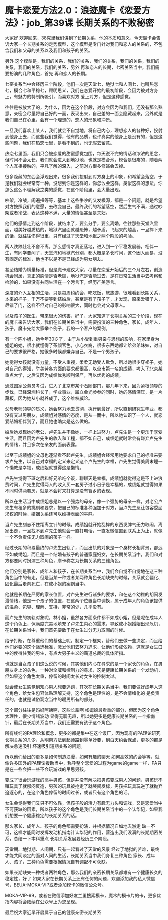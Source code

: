 # 魔卡恋爱方法2.0：浪迹魔卡《恋爱方法》：job_第39课 长期关系的不败秘密

大家好 欢迎回来，38克里我们讲到了长期关系，他的本质和意义，今天魔卡会告诉大家一个长期关系的走势模型，这个模型是专门针对我们和恋人的关系的，不包含我们和父母的关系以及我们和孩子的关系。

另外 这个模型是，我们的关系，我们的关系，我们的关系，我们的关系，我们的关系，我们的关系，我们的关系，另外 再和恋人的长期，七密关系当中，我们需要扮演的几种角色，首先 再和恋人的长期。

七密关系当中会经历三个阶段，他们一次是天堂七，地狱七和人间七，也叫热恋七，模合七和平稳七，顾明思义，我们在恋爱开始的最初阶段，会因为被对方身上，有魅力的特制所吸引，而喜欢对方 爱上对方，但是这种感觉。

往往是被放大了的，为什么，因为在这个阶段，对方会因为和我们，还没有那么熟悉，亲密会尽量将自己好的一面，表现出来，自己差的一面会隐藏起来，另外就是我们自己在心里，会有一个理想的，恋人的形象和冲景。

一旦我们喜欢上某人，我们就会不自觉地，将自己内心，理想恋人的各种好，投射到他身上去，而这些我们觉得，他有的品质，也许真实的他身上是没有的，但是这些问题，我们在热恋七里，是看不到的，也无瑕去留意。

热恋七里面，我们只会被恋爱的甜蜜感觉包围，每天说不完的情话和浓浓的思念，但时间不会太长，我们就会进入到地狱池，也就是模合池，模合是很疼的，随着两个人互相接触的，平凡了解的深入，之前对方很多修饰会去掉。

很多隐藏的东西会浮现出来，很多我们投射到对方身上的印象，和希望会落空，于是我们就会经常有一种，没想到你是这样的，你怎么会这样，类似这样的想法，你怎么这么不理解我之类的感觉，在这个阶段里，会大量出现。

吵架，冷战，闹遍扭等等，基本上这些争吵的又发根源，都是一个问题，就是希望对方按照我们的意愿，去改变自己，最终我们的希望落空，然后生气不满，通过吵架或者冷战，表达这种不满，大量的情侣甚至是夫妇。

他们的感情走到这个阶段，就结束了，要么分手，要么离婚，往往那些天堂汽里面，越美好越质热的，地狱汽里面就越恐怖，越矛盾，飞起来的越高，一旦摔下来的话，就往往伤得很重，只有经过了天堂和地狱之两个阶段的考验。

两人跌跌壮壮不舍不离，那么感情才真正落地，进入到一个平稳发展器，相伴一生，有同学要问了，天堂汽和地狱汽分别，都大概是多长时间，这个因人而易，没有固定的标准，他也不以是不是已经成为男女朋友。

甚至结婚为横量标准，但是魔卡建议大家，尽量在恋爱开始后的三个月左右，创造机会同居，真正的感情是否老顾，地狱汽是否能过去，是在日常生活当中去考察和检验的，如果没有共同生活在一个污言下，经历产美游言。

深度的介入互相的生活，只是每周约约会，吃吃饭，旅旅游，很难看到长期关系，本来的样子，千万不要等到结婚后，甚至是有了孩子了，才发现，原来爱错了人，尽错了门，这样不但对自己的影响很大，同时也会对父母家人。

以及孩子的医生，带来很大的伤害，好了，大家知道了长期关系的三个阶段，现在的魔卡来告诉大家，我们在长期关系当中，需要扮演的三种角色，家长，成年人，孩子，魔卡先给大家举个例子，我的一个客户的案例。

有一个陈小姐，她今年30岁了，由于从小受到重男亲与思想的影响，在家里身为姐姐的她，很小就懂得了茶颜官色，小心衣裔，很多东西她都让给弟弟妹妹，对自己的要求很严格，她很多时候都嫌弃自己，不是一个男孩子。

她觉得女孩就没有力量，不受人重视，柔柔无助受人欺负，所以她很少穿裙子，她对自己的得知，举美劳各方面的要求都很高，以全市第一名的成绩，考入了北京某重点大学，之后又因为成绩优秀顺利保严，再以优秀的成绩。

通过国家公务员考试，进入了北京市某个石圈部门，那几年下来，因为紧根领导的步伐，已经深圳科长了，学业事业，履立金光参参的同时，她的感情深压，是一片藏板，因为她从小就养成了，这个维权威论。

父母老师领导的质义，她会努力地去贯彻，执行到最好，所以直到研究生毕业，都没有交过男朋友，成绩姐对感情的态度，是从一而中，所以她认识了一个人，就恋爱结婚相伴到了，而且她也确实是这么做的。

婚后她发现她的老公，卢先生并不像她，一样上进努力，卢先生是一个更乐于享受生活，而且因为卢先生的收入和工程，都不如自己，成绩姐就时常会有嫌弃卢先生的情绪，并且多次在亲友的面前表露。

以至于成绩姐的父母也逐渐看不起卢先生，成绩姐会经常用她要求自己的标准来要求卢先生，以自己对幸福的定义来定义这个卢先生的幸福，卢先生觉得美周末睡一个懒教是幸福，成绩姐就觉得这是懒惰。

卢先生觉得下班之后和好兄弟吃个饭，聊聊天是幸福，成绩姐就觉得这是不上进浪费时间，卢先生觉得两人的收入买一套房子过小日子是幸福的，成绩姐就觉得如果不同时供两套房，就是不会将来打算是没有智乡的表现。

所以在生活当中成绩姐总是以一个强势的母亲，像一个强势的母亲一样，对老公卢先生有租多的挑剔和要求，把自己的标准各种强加于对方，当卢先生忍让包容委屈求权的时候，婚姻关系还可以维持表面的平静。

当卢先生刻志不住距离立针的时候，成绩姐就开始乱摔的东西发脾气无力取闹，离家出走，一旦找不到卢先生他就会一直打电话，一直发微信直到联系上为止，就像一个不负责任无力取闹的孩子一样。

经过长期的积累最终的卢先生出轨了，而且出轨的对象是一个身材长相背景，都远不如成绣姐，而且是一个结婚有孩子的普通家庭妇女，在长期关系当中，我们和对方都要同时扮演三种角色，摩卡称之为长期关系的三维角色。

他们分别是家长、成年人和孩子，在长期关系当中，我们会自觉不自觉地在这三种角色当中的有走，但是当某一种或者某两种角色长期缺失的时候，关系就会疆化、固化最后走向死亡，在成小姐的案例当中。

他就是长期在严厉的家长位置，对卢先生进行诸多的要求，和在这个幼稚的胡闹发泄情绪，他是一个孩子的位置，在这两个位置当中调换，属于成年人的角色该提供的温柔、包容、理解、支持，非常的少，几乎没有。

而卢先生的初轨对象呢，林小姐，虽然各方面条件都不如成小姐，但是呢在成年人这个角色上，保满度完美地填充了卢先生内心的需求，导致成小姐婚姻出现危机，在长期关系当中，我们首先要敢于在女生过分无力取闹的时候。

给予打断，在尊重他们的基础上呢，制定一个框架，替他们去做一些决定，而且给他们必要的这个筛选标准，激发他们去努力追求，让他们形成依赖，这就是女生口中的侯得住我的男生，有点大男子主义的霸道总裁的具体所指。

也就是当女孩子们这么说的时候，其实他们内心在尋求的是一个家长的角色，在男朋友身上的头色，一种对全威和控制力的尋求，这是健康长期关系的一个发动机，但如果这个角色太重，停留的时间太长对女生的控制太过。

就会使女生感觉到知心男人想要逃跑，其次在长期关系当中，我们要做好成年人这个角色，给女生包容体贴理解支持，这个角色是理性的，是不会情绪化的 是负责任的，也就是试俗观念当中的暖男所有的部分。

这个部分往往是妈妈阿姨啊，这些长辈啊 帐姆娘最看重的部分，但因为这个角色太理性，很少情绪波动 显得无聊无趣，所以她更多是健康长期关系的一个指南针，最后在长期关系当中，我们还需要有孩子这个角色。

所有线纯的PA理论和概念，更多的都是集中在这个饭厂，因为现有的PA理论研究长期关系的几少，从明南方法到起师路到零单妙要，到白天约会保点，更多的都是解决急速吸引 坏速吸引短期关系的问题。

所以他们给出的更多是如何制造浪漫，如何有趣的聊天 如何高效的约会等等，就像许多国外的PA理论援助当中，称呼整个恋爱的过程为game的game一样，PA只是在一些会把一些不会玩游戏的吊思男孩。

变成了很会玩游戏的高手男孩，但是并没有解决把男孩变成男人的问题，男孩玩不赚玩具了就郁闷反造，男孩的玩具被抢走了就哭闹发标，男孩把玩具玩逆了就抛弃追逐心的，在这个角色停留的时间过长，或者只有这个角色的话。

女生会觉得我们又只不可依靠，但孩子般的活力有趣无力头和调戏，又是恋爱当中不可获缺的因素，所以孩子的这个角色是我们长期关系当中的一个认华记，如果我们想要一个健康稳定的长期关系的话。

那么家长、成年人、孩子的角色都需要扮演，并根据情况自如地去游走 缺一不可，这样才能同时发挥发动机指南针认华记的作用，营造出我们没满的长期期密关系，总结一下本科重点 长期关系发展要经历三个阶段。

天堂期、地狱期、人间期，只有一起看过了天堂的风景 经过了地狱的苦难，最终才能共同淡定的面对人间的生活，长期关系当中我们身复三种角色 家长、成年人、孩子，三种角色需要根据情况自有调配不可获缺。

如果长期缺失一种或者两种角色，那么我们的亲密长期关系都难有一个健康长久的稳定性，好了 如果大家在长期关系上还有任何的问题，欢迎添加我的私人微信号，BEUA-MOKA-VIP或者添加模卡的微信公众号。

MOKA-VIP-99，或者在微信添加好友兰里搜索模卡，魔术的模卡片的卡，更多优指内容将会陆续在公众号上为您呈现。

最后祝大家近早开启属于自己的健康亲密长期关系